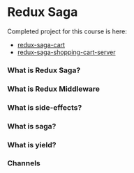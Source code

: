 # Redux Saga

Completed project for this course is here:

* [redux-saga-cart](https://github.com/danielstern/redux-saga-cart)
* [redux-saga-shopping-cart-server](https://github.com/danielstern/redux-saga-shopping-cart-server)

### What is Redux Saga?

### What is Redux Middleware

### What is side-effects?

### What is saga?

### What is yield?

### Channels




